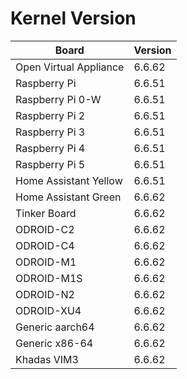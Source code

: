 
# Kernel Version

| Board | Version |
|-------|---------|
| Open Virtual Appliance | 6.6.62 |
| Raspberry Pi | 6.6.51 |
| Raspberry Pi 0-W | 6.6.51 |
| Raspberry Pi 2 | 6.6.51 |
| Raspberry Pi 3 | 6.6.51 |
| Raspberry Pi 4 | 6.6.51 |
| Raspberry Pi 5 | 6.6.51 |
| Home Assistant Yellow | 6.6.51 |
| Home Assistant Green | 6.6.62 |
| Tinker Board | 6.6.62 |
| ODROID-C2 | 6.6.62 |
| ODROID-C4 | 6.6.62 |
| ODROID-M1 | 6.6.62 |
| ODROID-M1S | 6.6.62 |
| ODROID-N2 | 6.6.62 |
| ODROID-XU4 | 6.6.62 |
| Generic aarch64 | 6.6.62 |
| Generic x86-64 | 6.6.62 |
| Khadas VIM3 | 6.6.62 |
